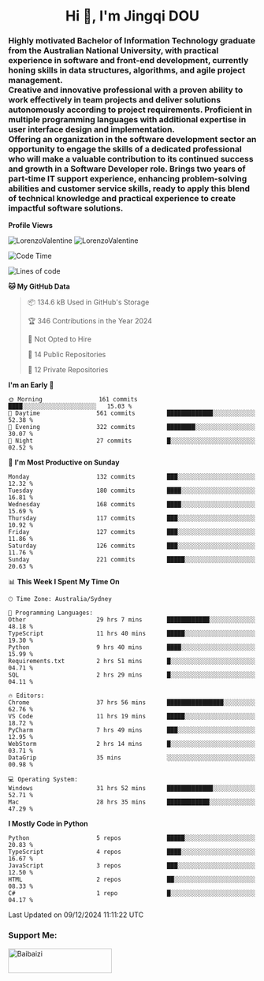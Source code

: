 <h1 align="center">Hi 👋, I'm Jingqi DOU</h1>
<h3 align="left">
Highly motivated Bachelor of Information Technology graduate from the Australian National University, with practical experience in software and front-end development, currently honing skills in data structures, algorithms, and agile project management. <br>
Creative and innovative professional with a proven ability to work effectively in team projects and deliver solutions autonomously according to project requirements. Proficient in multiple programming languages with additional expertise in user interface design and implementation. <br>
Offering an organization in the software development sector an opportunity to engage the skills of a dedicated professional who will make a valuable contribution to its continued success and growth in a Software Developer role. Brings two years of part-time IT support experience, enhancing problem-solving abilities and customer service skills, ready to apply this blend of technical knowledge and practical experience to create impactful software solutions.
</h3>

**Profile Views**<br>
<!-- <img src="https://count.getloli.com/get/@:name" alt="LorenzoValentine" theme="rule34" /> -->
<img src="https://count.getloli.com/@LorenzoValentine?name=LorenzoValentine&theme=asoul&padding=7&offset=0&align=center&scale=2&pixelated=1&darkmode=auto&prefix=020315" alt="LorenzoValentine" theme="rule34" />
<img src="https://count.getloli.com/@LorenzoValentine?name=LorenzoValentine&theme=food&padding=7&offset=0&align=center&scale=2&pixelated=1&darkmode=auto&prefix=020315" alt="LorenzoValentine" theme="rule34" />


<!--START_SECTION:waka-->
![Code Time](http://img.shields.io/badge/Code%20Time-1%2C262%20hrs%208%20mins-blue)

![Lines of code](https://img.shields.io/badge/From%20Hello%20World%20I%27ve%20Written-442.5%20thousand%20lines%20of%20code-blue)

**🐱 My GitHub Data** 

> 📦 134.6 kB Used in GitHub's Storage 
 > 
> 🏆 346 Contributions in the Year 2024
 > 
> 🚫 Not Opted to Hire
 > 
> 📜 14 Public Repositories 
 > 
> 🔑 12 Private Repositories 
 > 
**I'm an Early 🐤** 

```text
🌞 Morning                161 commits         ████░░░░░░░░░░░░░░░░░░░░░   15.03 % 
🌆 Daytime                561 commits         █████████████░░░░░░░░░░░░   52.38 % 
🌃 Evening                322 commits         ████████░░░░░░░░░░░░░░░░░   30.07 % 
🌙 Night                  27 commits          █░░░░░░░░░░░░░░░░░░░░░░░░   02.52 % 
```
📅 **I'm Most Productive on Sunday** 

```text
Monday                   132 commits         ███░░░░░░░░░░░░░░░░░░░░░░   12.32 % 
Tuesday                  180 commits         ████░░░░░░░░░░░░░░░░░░░░░   16.81 % 
Wednesday                168 commits         ████░░░░░░░░░░░░░░░░░░░░░   15.69 % 
Thursday                 117 commits         ███░░░░░░░░░░░░░░░░░░░░░░   10.92 % 
Friday                   127 commits         ███░░░░░░░░░░░░░░░░░░░░░░   11.86 % 
Saturday                 126 commits         ███░░░░░░░░░░░░░░░░░░░░░░   11.76 % 
Sunday                   221 commits         █████░░░░░░░░░░░░░░░░░░░░   20.63 % 
```


📊 **This Week I Spent My Time On** 

```text
🕑︎ Time Zone: Australia/Sydney

💬 Programming Languages: 
Other                    29 hrs 7 mins       ████████████░░░░░░░░░░░░░   48.18 % 
TypeScript               11 hrs 40 mins      █████░░░░░░░░░░░░░░░░░░░░   19.30 % 
Python                   9 hrs 40 mins       ████░░░░░░░░░░░░░░░░░░░░░   15.99 % 
Requirements.txt         2 hrs 51 mins       █░░░░░░░░░░░░░░░░░░░░░░░░   04.71 % 
SQL                      2 hrs 29 mins       █░░░░░░░░░░░░░░░░░░░░░░░░   04.11 % 

🔥 Editors: 
Chrome                   37 hrs 56 mins      ████████████████░░░░░░░░░   62.76 % 
VS Code                  11 hrs 19 mins      █████░░░░░░░░░░░░░░░░░░░░   18.72 % 
PyCharm                  7 hrs 49 mins       ███░░░░░░░░░░░░░░░░░░░░░░   12.95 % 
WebStorm                 2 hrs 14 mins       █░░░░░░░░░░░░░░░░░░░░░░░░   03.71 % 
DataGrip                 35 mins             ░░░░░░░░░░░░░░░░░░░░░░░░░   00.98 % 

💻 Operating System: 
Windows                  31 hrs 52 mins      █████████████░░░░░░░░░░░░   52.71 % 
Mac                      28 hrs 35 mins      ████████████░░░░░░░░░░░░░   47.29 % 
```

**I Mostly Code in Python** 

```text
Python                   5 repos             █████░░░░░░░░░░░░░░░░░░░░   20.83 % 
TypeScript               4 repos             ████░░░░░░░░░░░░░░░░░░░░░   16.67 % 
JavaScript               3 repos             ███░░░░░░░░░░░░░░░░░░░░░░   12.50 % 
HTML                     2 repos             ██░░░░░░░░░░░░░░░░░░░░░░░   08.33 % 
C#                       1 repo              █░░░░░░░░░░░░░░░░░░░░░░░░   04.17 % 
```




 Last Updated on 09/12/2024 11:11:22 UTC
<!--END_SECTION:waka-->

<!-- [![willianrod's wakatime stats](https://github-readme-stats.vercel.app/api/wakatime?username=lorenzoval2050)](https://github.com/anuraghazra/github-readme-stats) -->


<h3 align="left">Support Me:</h3>
<p><a href="https://www.buymeacoffee.com/Baibaizi"> <img align="left" src="https://cdn.buymeacoffee.com/buttons/v2/default-yellow.png" height="50" width="210" alt="Baibaizi" /></a></p><br><br>
